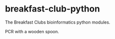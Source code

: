 breakfast-club-python
=====================

The Breakfast Clubs bioinformatics python modules.

PCR with a wooden spoon.
